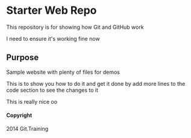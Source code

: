 # Starter Web Repo

This repository is for showing how Git and GitHub work

I need to ensure it's working fine now

## Purpose

Sample website with plenty of files for demos

This is to show you how to do it and get it done by add more lines
to the code section to see the changes to it 

This is really nice oo

#### Copyright 

2014 Git.Training